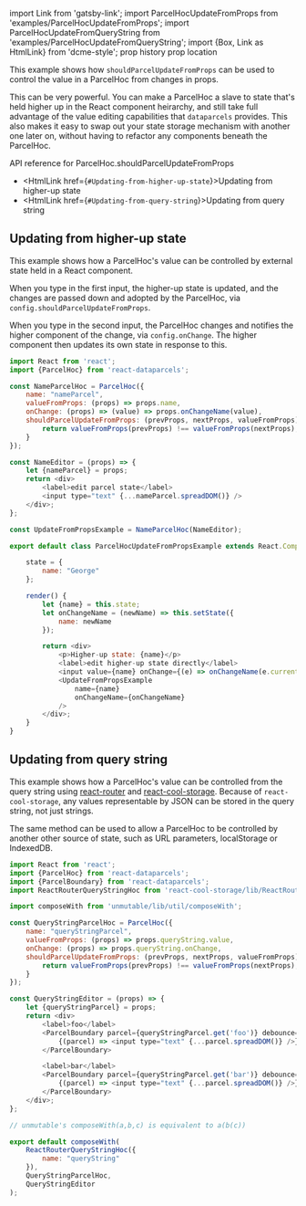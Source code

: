 import Link from 'gatsby-link';
import ParcelHocUpdateFromProps from 'examples/ParcelHocUpdateFromProps';
import ParcelHocUpdateFromQueryString from 'examples/ParcelHocUpdateFromQueryString';
import {Box, Link as HtmlLink} from 'dcme-style';
prop history
prop location

This example shows how `shouldParcelUpdateFromProps` can be used to control the value in a ParcelHoc from changes in props.

This can be very powerful. You can make a ParcelHoc a slave to state that's held higher up in the React component heirarchy, and still take full advantage of the value editing capabilities that `dataparcels` provides. This also makes it easy to swap out your state storage mechanism with another one later on, without having to refactor any components beneath the ParcelHoc.

<Link to="/api/ParcelHoc#shouldParcelUpdateFromProps">API reference for ParcelHoc.shouldParcelUpdateFromProps</Link>

<Box modifier="marginTopKilo" />

- <HtmlLink href={`#Updating-from-higher-up-state`}>Updating from higher-up state</HtmlLink>
- <HtmlLink href={`#Updating-from-query-string`}>Updating from query string</HtmlLink>

## Updating from higher-up state

This example shows how a ParcelHoc's value can be controlled by external state held in a React component.

When you type in the first input, the higher-up state is updated, and the changes are passed down and adopted by the ParcelHoc, via `config.shouldParcelUpdateFromProps`.

When you type in the second input, the ParcelHoc changes and notifies the higher component of the change, via `config.onChange`. The higher component then updates its own state in response to this.

<ParcelHocUpdateFromProps />

```js
import React from 'react';
import {ParcelHoc} from 'react-dataparcels';

const NameParcelHoc = ParcelHoc({
    name: "nameParcel",
    valueFromProps: (props) => props.name,
    onChange: (props) => (value) => props.onChangeName(value),
    shouldParcelUpdateFromProps: (prevProps, nextProps, valueFromProps) => {
        return valueFromProps(prevProps) !== valueFromProps(nextProps);
    }
});

const NameEditor = (props) => {
    let {nameParcel} = props;
    return <div>
        <label>edit parcel state</label>
        <input type="text" {...nameParcel.spreadDOM()} />
    </div>;
};

const UpdateFromPropsExample = NameParcelHoc(NameEditor);

export default class ParcelHocUpdateFromPropsExample extends React.Component {

    state = {
        name: "George"
    };

    render() {
        let {name} = this.state;
        let onChangeName = (newName) => this.setState({
            name: newName
        });

        return <div>
            <p>Higher-up state: {name}</p>
            <label>edit higher-up state directly</label>
            <input value={name} onChange={(e) => onChangeName(e.currentTarget.value)} />
            <UpdateFromPropsExample
                name={name}
                onChangeName={onChangeName}
            />
        </div>;
    }
}
```

<Box modifier="marginTopMega" />

## Updating from query string

This example shows how a ParcelHoc's value can be controlled from the query string using [react-router](https://github.com/ReactTraining/react-router) and [react-cool-storage](http://github.com/blueflag/react-cool-storage). Because of `react-cool-storage`, any values representable by JSON can be stored in the query string, not just strings.

The same method can be used to allow a ParcelHoc to be controlled by another other source of state, such as URL parameters, localStorage or IndexedDB.

<ParcelHocUpdateFromQueryString history={history} location={location} />

```js
import React from 'react';
import {ParcelHoc} from 'react-dataparcels';
import {ParcelBoundary} from 'react-dataparcels';
import ReactRouterQueryStringHoc from 'react-cool-storage/lib/ReactRouterQueryStringHoc';

import composeWith from 'unmutable/lib/util/composeWith';

const QueryStringParcelHoc = ParcelHoc({
    name: "queryStringParcel",
    valueFromProps: (props) => props.queryString.value,
    onChange: (props) => props.queryString.onChange,
    shouldParcelUpdateFromProps: (prevProps, nextProps, valueFromProps) => {
        return valueFromProps(prevProps) !== valueFromProps(nextProps);
    }
});

const QueryStringEditor = (props) => {
    let {queryStringParcel} = props;
    return <div>
        <label>foo</label>
        <ParcelBoundary parcel={queryStringParcel.get('foo')} debounce={200}>
            {(parcel) => <input type="text" {...parcel.spreadDOM()} />}
        </ParcelBoundary>

        <label>bar</label>
        <ParcelBoundary parcel={queryStringParcel.get('bar')} debounce={200}>
            {(parcel) => <input type="text" {...parcel.spreadDOM()} />}
        </ParcelBoundary>
    </div>;
};

// unmutable's composeWith(a,b,c) is equivalent to a(b(c))

export default composeWith(
    ReactRouterQueryStringHoc({
        name: "queryString"
    }),
    QueryStringParcelHoc,
    QueryStringEditor
);

```
